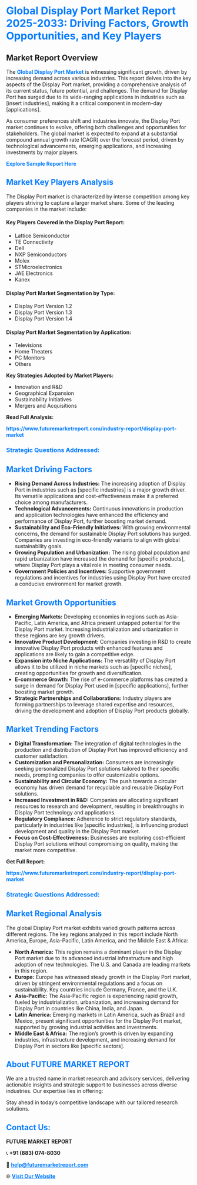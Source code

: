 <h1 style="color: #007BFF;">Global Display Port Market Report 2025-2033: Driving Factors, Growth Opportunities, and Key Players</h1>

<section id="overview">
<h2>Market Report Overview</h2>
<p>The <a href="https://www.futuremarketreport.com/industry-report/display-port-market" style="color: #007BFF; text-decoration: none;"><strong>Global Display Port Market</strong></a> is witnessing significant growth, driven by increasing demand across various industries. This report delves into the key aspects of the Display Port market, providing a comprehensive analysis of its current status, future potential, and challenges. The demand for Display Port has surged due to its wide-ranging applications in industries such as [insert industries], making it a critical component in modern-day [applications].</p>
<p>As consumer preferences shift and industries innovate, the Display Port market continues to evolve, offering both challenges and opportunities for stakeholders. The global market is expected to expand at a substantial compound annual growth rate (CAGR) over the forecast period, driven by technological advancements, emerging applications, and increasing investments by major players.</p>
</section>

<section id="overview">
<p><a href="https://www.futuremarketreport.com/request-sample/reportId=82495" style="color: #007BFF; text-decoration: none;"><strong>Explore Sample Report Here</strong></a></p>
</section>

<section id="key-players">
<h2 style="color: #007BFF;">Market Key Players Analysis</h2>
<p>The Display Port market is characterized by intense competition among key players striving to capture a larger market share. Some of the leading companies in the market include:</p>
<h4>Key Players Covered in the Display Port Report:</h4>
<ul><li>Lattice Semiconductor</li><li>TE Connectivity</li><li>Dell</li><li>NXP Semiconductors</li><li>Molex</li><li>STMicroelectronics</li><li>JAE Electronics</li><li>Kanex</li></ul>
<h4>Display Port Market Segmentation by Type:</h4>
<ul><li>Display Port Version 1.2</li><li>Display Port Version 1.3</li><li>Display Port Version 1.4</li></ul>

<h4>Display Port Market Segmentation by Application:</h4>
<ul><li>Televisions</li><li>Home Theaters</li><li>PC Monitors</li><li>Others</li></ul>
<p><strong>Key Strategies Adopted by Market Players:</strong></p>
<ul>
<li>Innovation and R&D</li>
<li>Geographical Expansion</li>
<li>Sustainability Initiatives</li>
<li>Mergers and Acquisitions</li>
</ul>
</section>

<section>
<p><strong>Read Full Analysis: </strong></p><a href="https://www.futuremarketreport.com/industry-report/display-port-market" style="color: #007BFF; text-decoration: none;"><strong>https://www.futuremarketreport.com/industry-report/display-port-market</strong></a>
<h3 style="color: #007BFF;">Strategic Questions Addressed:</h3>
</section>

<section id="driving-factors">
<h2 style="color: #007BFF;">Market Driving Factors</h2>
<ul>
<li><strong>Rising Demand Across Industries:</strong> The increasing adoption of Display Port in industries such as [specific industries] is a major growth driver. Its versatile applications and cost-effectiveness make it a preferred choice among manufacturers.</li>
<li><strong>Technological Advancements:</strong> Continuous innovations in production and application technologies have enhanced the efficiency and performance of Display Port, further boosting market demand.</li>
<li><strong>Sustainability and Eco-Friendly Initiatives:</strong> With growing environmental concerns, the demand for sustainable Display Port solutions has surged. Companies are investing in eco-friendly variants to align with global sustainability goals.</li>
<li><strong>Growing Population and Urbanization:</strong> The rising global population and rapid urbanization have increased the demand for [specific products], where Display Port plays a vital role in meeting consumer needs.</li>
<li><strong>Government Policies and Incentives:</strong> Supportive government regulations and incentives for industries using Display Port have created a conducive environment for market growth.</li>
</ul>
</section>

<section id="growth-opportunities">
<h2 style="color: #007BFF;">Market Growth Opportunities</h2>
<ul>
<li><strong>Emerging Markets:</strong> Developing economies in regions such as Asia-Pacific, Latin America, and Africa present untapped potential for the Display Port market. Increasing industrialization and urbanization in these regions are key growth drivers.</li>
<li><strong>Innovative Product Development:</strong> Companies investing in R&D to create innovative Display Port products with enhanced features and applications are likely to gain a competitive edge.</li>
<li><strong>Expansion into Niche Applications:</strong> The versatility of Display Port allows it to be utilized in niche markets such as [specific niches], creating opportunities for growth and diversification.</li>
<li><strong>E-commerce Growth:</strong> The rise of e-commerce platforms has created a surge in demand for Display Port used in [specific applications], further boosting market growth.</li>
<li><strong>Strategic Partnerships and Collaborations:</strong> Industry players are forming partnerships to leverage shared expertise and resources, driving the development and adoption of Display Port products globally.</li>
</ul>
</section>

<section id="trending-factors">
<h2 style="color: #007BFF;">Market Trending Factors</h2>
<ul>
<li><strong>Digital Transformation:</strong> The integration of digital technologies in the production and distribution of Display Port has improved efficiency and customer satisfaction.</li>
<li><strong>Customization and Personalization:</strong> Consumers are increasingly seeking personalized Display Port solutions tailored to their specific needs, prompting companies to offer customizable options.</li>
<li><strong>Sustainability and Circular Economy:</strong> The push towards a circular economy has driven demand for recyclable and reusable Display Port solutions.</li>
<li><strong>Increased Investment in R&D:</strong> Companies are allocating significant resources to research and development, resulting in breakthroughs in Display Port technology and applications.</li>
<li><strong>Regulatory Compliance:</strong> Adherence to strict regulatory standards, particularly in industries like [specific industries], is influencing product development and quality in the Display Port market.</li>
<li><strong>Focus on Cost-Effectiveness:</strong> Businesses are exploring cost-efficient Display Port solutions without compromising on quality, making the market more competitive.</li>
</ul>
</section>

<section>
<p><strong>Get Full Report: </strong></p><a href="https://www.futuremarketreport.com/industry-report/display-port-market" style="color: #007BFF; text-decoration: none;"><strong>https://www.futuremarketreport.com/industry-report/display-port-market</strong></a>
<h3 style="color: #007BFF;">Strategic Questions Addressed:</h3>
</section>


<section id="regional-analysis">
<h2 style="color: #007BFF;">Market Regional Analysis</h2>
<p>The global Display Port market exhibits varied growth patterns across different regions. The key regions analyzed in this report include North America, Europe, Asia-Pacific, Latin America, and the Middle East & Africa:</p>
<ul>
<li><strong>North America:</strong> This region remains a dominant player in the Display Port market due to its advanced industrial infrastructure and high adoption of new technologies. The U.S. and Canada are leading markets in this region.</li>
<li><strong>Europe:</strong> Europe has witnessed steady growth in the Display Port market, driven by stringent environmental regulations and a focus on sustainability. Key countries include Germany, France, and the U.K.</li>
<li><strong>Asia-Pacific:</strong> The Asia-Pacific region is experiencing rapid growth, fueled by industrialization, urbanization, and increasing demand for Display Port in countries like China, India, and Japan.</li>
<li><strong>Latin America:</strong> Emerging markets in Latin America, such as Brazil and Mexico, present significant opportunities for the Display Port market, supported by growing industrial activities and investments.</li>
<li><strong>Middle East & Africa:</strong> The region’s growth is driven by expanding industries, infrastructure development, and increasing demand for Display Port in sectors like [specific sectors].</li>
</ul>
</section>

<footer>
<h2 style="color: #007BFF;">About FUTURE MARKET REPORT</h2>
<p>We are a trusted name in market research and advisory services, delivering actionable insights and strategic support to businesses across diverse industries. Our expertise lies in offering:</p>

<p>Stay ahead in today’s competitive landscape with our tailored research solutions.</p>

<h2 style="color: #007BFF;">Contact Us:</h2>
<p><strong>FUTURE MARKET REPORT</strong></p>
<p>📞 <strong>+91 (883) 074-8030</strong></p>
<p>📧 <strong><a href="mailto:help@futuremarketreport.com" style="color: #007BFF;">help@futuremarketreport.com</a></strong></p>
<p>🌐 <strong><a href="https://www.futuremarketreport.com/" style="color: #007BFF;">Visit Our Website</a></strong></p>
</footer>
